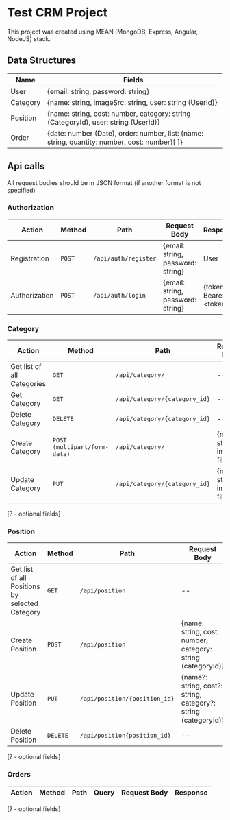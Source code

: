 # Test CRM Project

This project was created using MEAN (MongoDB, Express, Angular, NodeJS) stack.

## Data Structures

Name | Fields
--- | ---
User | {email: string, password: string}
Category | {name: string, imageSrc: string, user: string (UserId)}
Position | {name: string, cost: number, category: string (CategoryId), user: string (UserId)}
Order | {date: number (Date), order: number, list: {name: string, quantity: number, cost: number}[ ]}




  

## Api calls

All request bodies should be in JSON format (if another format is not specified)

### Authorization

Action | Method | Path | Request Body | Response
--- | --- | --- | --- | ---
Registration | `POST` | `/api/auth/register` | {email: string, password: string} | User
Authorization | `POST` | `/api/auth/login` | {email: string, password: string} | {token: Bearer \<token\>}

### Category

Action | Method | Path | Request Body | Response
--- | --- | --- | --- | ---
Get list of all Categories | `GET` | `/api/category/` | -- | Category[ ]
Get Category | `GET` | `/api/category/{category_id}` | -- | Category
Delete Category | `DELETE` | `/api/category/{category_id}` | -- | --
Create Category | `POST (multipart/form-data)` | `/api/category/`| {name: string, image: file} | Category
Update Category | `PUT` | `/api/category/{category_id}` | {name?: string, image?: file} | Category
[? - optional fields]

### Position

Action | Method | Path | Request Body | Response
--- | --- | --- | --- | ---
Get list of all Positions by selected Category | `GET` | `/api/position` | -- | Position[ ]
Create Position | `POST` | `/api/position` | {name: string, cost: number, category: string (categoryId)} | Position
Update Position | `PUT` | `/api/position/{position_id}` | {name?: string, cost?: string, category?: string (categoryId)} | Position
Delete Position | `DELETE` | `/api/position{position_id}` | -- | --
[? - optional fields]
### Orders

Action | Method | Path | Query | Request Body | Response
--- | --- | --- | --- | --- | ---



[? - optional fields]